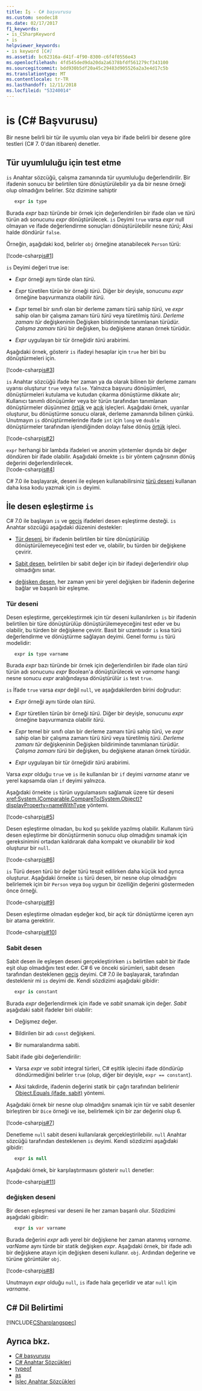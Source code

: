 ```yaml
---
title: İş - C# başvurusu
ms.custom: seodec18
ms.date: 02/17/2017
f1_keywords:
- is_CSharpKeyword
- is
helpviewer_keywords:
- is keyword [C#]
ms.assetid: bc62316a-d41f-4f90-8300-c6f4f0556e43
ms.openlocfilehash: 4fd545ded9da20da2a6378bfdf561279cf343100
ms.sourcegitcommit: bdd930b5df20a45c29483d905526a2a3e4d17c5b
ms.translationtype: MT
ms.contentlocale: tr-TR
ms.lasthandoff: 12/11/2018
ms.locfileid: "53240014"
---
```

# <a name="is-c-reference"></a>is (C# Başvurusu) #

Bir nesne belirli bir tür ile uyumlu olan veya bir ifade belirli bir desene göre testleri (C# 7. 0'dan itibaren) denetler.

## <a name="testing-for-type-compatibility"></a>Tür uyumluluğu için test etme ##

`is` Anahtar sözcüğü, çalışma zamanında tür uyumluluğu değerlendirilir. Bir ifadenin sonucu bir belirtilen türe dönüştürülebilir ya da bir nesne örneği olup olmadığını belirler. Söz dizimine sahiptir

```csharp
   expr is type
```

Burada *expr* bazı türünde bir örnek için değerlendirilen bir ifade olan ve *türü* türün adı sonucunu *expr* dönüştürülecek. `is` Deyimi `true` varsa *expr* null olmayan ve ifade değerlendirme sonuçları dönüştürülebilir nesne *türü*; Aksi halde döndürür `false`.

Örneğin, aşağıdaki kod, belirler `obj` örneğine atanabilecek `Person` türü:

[!code-csharp[is#1](../../../../samples/snippets/csharp/language-reference/keywords/is/is1.cs#1)]

`is` Deyimi değeri true ise:

- *Expr* örneği aynı türde olan *türü*.

- *Expr* türetilen türün bir örneği *türü*. Diğer bir deyişle, sonucunu *expr* örneğine başvurmanıza olabilir *türü*.

- *Expr* temel bir sınıfı olan bir derleme zamanı türü sahip *türü*, ve *expr* sahip olan bir çalışma zamanı türü *türü* veya türetilmiş *türü*. *Derleme zamanı tür* değişkeninin Değişken bildiriminde tanımlanan türüdür. *Çalışma zamanı türü* bir değişken, bu değişkene atanan örnek türüdür.

- *Expr* uygulayan bir tür örneğidir *türü* arabirimi.

Aşağıdaki örnek, gösterir `is` ifadeyi hesaplar için `true` her biri bu dönüştürmeleri için.

[!code-csharp[is#3](../../../../samples/snippets/csharp/language-reference/keywords/is/is3.cs#3)]

`is` Anahtar sözcüğü ifade her zaman ya da olarak bilinen bir derleme zamanı uyarısı oluşturur `true` veya `false`. Yalnızca başvuru dönüşümleri, dönüştürmeleri kutulama ve kutudan çıkarma dönüştürme dikkate alır; Kullanıcı tanımlı dönüşümler veya bir türün tarafından tanımlanan dönüştürmeler düşünmez [örtük](implicit.md) ve [açık](explicit.md) işleçleri. Aşağıdaki örnek, uyarılar oluşturur, bu dönüştürme sonucu olarak, derleme zamanında bilinen çünkü. Unutmayın `is` dönüştürmelerinde ifade `int` için `long` ve `double` dönüştürmeler tarafından işlendiğinden dolayı false dönüş [örtük](implicit.md) işleci.

[!code-csharp[is#2](../../../../samples/snippets/csharp/language-reference/keywords/is/is2.cs#2)]

`expr` herhangi bir lambda ifadeleri ve anonim yöntemler dışında bir değer döndüren bir ifade olabilir. Aşağıdaki örnekte `is` bir yöntem çağrısının dönüş değerini değerlendirilecek.   
[!code-csharp[is#4](../../../../samples/snippets/csharp/language-reference/keywords/is/is4.cs#4)]

C# 7.0 ile başlayarak, deseni ile eşleşen kullanabilirsiniz [türü deseni](#type) kullanan daha kısa kodu yazmak için `is` deyimi.

## <a name="pattern-matching-with-is"></a>İle desen eşleştirme `is` ##

C# 7.0 ile başlayan `is` ve [geçiş](../../../csharp/language-reference/keywords/switch.md) ifadeleri desen eşleştirme desteği. `is` Anahtar sözcüğü aşağıdaki düzenini destekler:

- [Tür deseni](#type), bir ifadenin belirtilen bir türe dönüştürülüp dönüştürülemeyeceğini test eder ve, olabilir, bu türden bir değişkene çevirir.

- [Sabit desen](#constant), belirtilen bir sabit değer için bir ifadeyi değerlendirir olup olmadığını sınar.

- [değişken desen](#var), her zaman yeni bir yerel değişken bir ifadenin değerine bağlar ve başarılı bir eşleşme. 

### <a name="type" /> Tür deseni </a>

Desen eşleştirme, gerçekleştirmek için tür deseni kullanılırken `is` bir ifadenin belirtilen bir türe dönüştürülüp dönüştürülemeyeceğini test eder ve bu olabilir, bu türden bir değişkene çevirir. Basit bir uzantısıdır `is` kısa türü değerlendirme ve dönüştürme sağlayan deyimi. Genel formu `is` türü modelidir:

```csharp
   expr is type varname 
```

Burada *expr* bazı türünde bir örnek için değerlendirilen bir ifade olan *türü* türün adı sonucunu *expr* Boolean'a dönüştürülecek ve *varname* hangi nesne sonucu *expr* aralığındaysa dönüştürülür `is` test `true`. 

`is` İfade `true` varsa *expr* değil `null`, ve aşağıdakilerden birini doğrudur:

- *Expr* örneği aynı türde olan *türü*.

- *Expr* türetilen türün bir örneği *türü*. Diğer bir deyişle, sonucunu *expr* örneğine başvurmanıza olabilir *türü*.

- *Expr* temel bir sınıfı olan bir derleme zamanı türü sahip *türü*, ve *expr* sahip olan bir çalışma zamanı türü *türü* veya türetilmiş *türü*. *Derleme zamanı tür* değişkeninin Değişken bildiriminde tanımlanan türüdür. *Çalışma zamanı türü* bir değişken, bu değişkene atanan örnek türüdür.

- *Expr* uygulayan bir tür örneğidir *türü* arabirimi.

Varsa *expr* olduğu `true` ve `is` ile kullanılan bir `if` deyimi *varname* atanır ve yerel kapsamda olan `if` deyimi yalnızca.

Aşağıdaki örnekte `is` türün uygulamasını sağlamak üzere tür deseni <xref:System.IComparable.CompareTo(System.Object)?displayProperty=nameWithType> yöntemi.

[!code-csharp[is#5](../../../../samples/snippets/csharp/language-reference/keywords/is/is-type-pattern5.cs#5)]

Desen eşleştirme olmadan, bu kod şu şekilde yazılmış olabilir. Kullanım türü desen eşleştirme bir dönüştürmenin sonucu olup olmadığını sınamak için gereksinimini ortadan kaldırarak daha kompakt ve okunabilir bir kod oluşturur bir `null`.  

[!code-csharp[is#6](../../../../samples/snippets/csharp/language-reference/keywords/is/is-type-pattern6.cs#6)]

`is` Türü desen türü bir değer türü tespit edilirken daha küçük kod ayrıca oluşturur. Aşağıdaki örnekte `is` türü desen, bir nesne olup olmadığını belirlemek için bir `Person` veya `Dog` uygun bir özelliğin değerini göstermeden önce örneği. 

[!code-csharp[is#9](../../../../samples/snippets/csharp/language-reference/keywords/is/is-type-pattern9.cs#9)]

Desen eşleştirme olmadan eşdeğer kod, bir açık tür dönüştürme içeren ayrı bir atama gerektirir.

[!code-csharp[is#10](../../../../samples/snippets/csharp/language-reference/keywords/is/is-type-pattern10.cs#10)]

### <a name="a-nameconstant--constant-pattern"></a><a name="constant" /> Sabit desen ###

Sabit desen ile eşleşen deseni gerçekleştirirken `is` belirtilen sabit bir ifade eşit olup olmadığını test eder. C# 6 ve önceki sürümleri, sabit desen tarafından desteklenen [geçiş](switch.md) deyimi. C# 7.0 ile başlayarak, tarafından desteklenir mi `is` deyimi de. Kendi sözdizimi aşağıdaki gibidir:

```csharp
   expr is constant
```

Burada *expr* değerlendirmek için ifade ve *sabit* sınamak için değer. *Sabit* aşağıdaki sabit ifadeler biri olabilir: 

- Değişmez değer.

- Bildirilen bir adı `const` değişkeni.

- Bir numaralandırma sabiti.

Sabit ifade gibi değerlendirilir:

- Varsa *expr* ve *sabit* integral türleri, C# eşitlik işlecini ifade döndürüp döndürmediğini belirler `true` (olup, diğer bir deyişle, `expr == constant`).

- Aksi takdirde, ifadenin değerini statik bir çağrı tarafından belirlenir [Object.Equals (ifade, sabit)](xref:System.Object.Equals(System.Object,System.Object)) yöntemi.  

Aşağıdaki örnek bir nesne olup olmadığını sınamak için tür ve sabit desenler birleştiren bir `Dice` örneği ve ise, belirlemek için bir zar değerini olup 6.

[!code-csharp[is#7](../../../../samples/snippets/csharp/language-reference/keywords/is/is-const-pattern7.cs#7)]

Denetleme `null` sabit deseni kullanılarak gerçekleştirilebilir. `null` Anahtar sözcüğü tarafından desteklenen `is` deyimi. Kendi sözdizimi aşağıdaki gibidir:

```csharp 
   expr is null
```

Aşağıdaki örnek, bir karşılaştırmasını gösterir `null` denetler:

[!code-csharp[is#11](../../../../samples/snippets/csharp/language-reference/keywords/is/is-const-pattern11.cs#11)]
 
### <a name="var" /> değişken deseni </a>

Bir desen eşleşmesi var deseni ile her zaman başarılı olur. Sözdizimi aşağıdaki gibidir:

```csharp 
   expr is var varname
```

Burada değerini *expr* adlı yerel bir değişkene her zaman atanmış *varname*. *varName* aynı türde bir statik değişken *expr*. Aşağıdaki örnek, bir ifade adlı bir değişkene atayın için değişken deseni kullanır. `obj`. Ardından değerine ve türüne görüntüler `obj`.

[!code-csharp[is#8](../../../../samples/snippets/csharp/language-reference/keywords/is/is-var-pattern8.cs#8)]

Unutmayın *expr* olduğu `null`, `is` ifade hala geçerlidir ve atar `null` için *varname*. 

## <a name="c-language-specification"></a>C# Dil Belirtimi
  
[!INCLUDE[CSharplangspec](~/includes/csharplangspec-md.md)]  
  
## <a name="see-also"></a>Ayrıca bkz.

- [C# başvurusu](../../../csharp/language-reference/index.md)  
- [C# Anahtar Sözcükleri](../../../csharp/language-reference/keywords/index.md)  
- [typeof](../../../csharp/language-reference/keywords/typeof.md)  
- [as](../../../csharp/language-reference/keywords/as.md)  
- [İşleç Anahtar Sözcükleri](../../../csharp/language-reference/keywords/operator-keywords.md)

